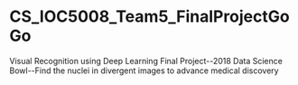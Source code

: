 # CS_IOC5008_Team5_FinalProjectGoGo
Visual Recognition using Deep Learning Final Project--2018 Data Science Bowl--Find the nuclei in divergent images to advance medical discovery
